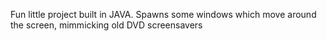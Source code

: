 Fun little project built in JAVA. Spawns some windows which move around the screen, mimmicking old DVD screensavers
